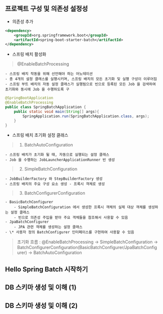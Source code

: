 ## 프로젝트 구성 및 의존성 설정성

- 의존성 추가
````xml
<dependency>
    <groupId>org.springframework.boot</groupId>
    <artifactId>spring-boot-starter-batch</artifactId>
</dependency>
```` 

- 스프링 배치 활성화
> @EnableBatchProcessing

    - 스프링 배치 작동을 위해 선언해야 하는 어노테이션
    - 총 4개의 설정 클래스를 실행시키며, 스프링 배치의 모든 초기화 및 실행 구성이 이루어짐
    - 스프링 부트 배치의 자동 설정 클래스가 실행됨으로 빈으로 등록된 모든 Job 을 검색하여 초기화와 동시에 Job 을 수행하도록 구
    
````java
@SpringBootApplication
@EnableBatchProcessing
public class SpringBatchApplication {
    public static void main(String[] args){
        SpringApplication.run(SpringBatchApplication.class, args);
    }
}
````   

- 스프링 배치 초기화 설정 클래스
> 1. BatchAutoConfiguration

    - 스프링 배치가 초기화 될 때, 자동으로 실행되는 설정 클래스
    - Job 을 수행하는 JobLauncherApplicationRunner 빈 생성
    
> 2. SimpleBatchConfiguration

    - JobBuilderFactory 와 StepBuilderFactory 생성
    - 스프링 배치의 주요 구성 요소 생성 - 프록시 객체로 생성
    
> 3. BatchConfigurerConfiguration

    - BasicBatchConfigurer
        - SimpleBatchConfiguration 에서 생성한 프록시 객체의 실제 대상 객체를 생성하는 설정 클래스
        - 빈으로 의존성 주입을 받아 주요 객체들을 참조해서 사용할 수 있음
    - JpaBatchConfigurer
        - JPA 관련 객체를 생성하는 설정 클래스
    - \* 사용자 정의 BatchConfigurer 인터페이스를 구현하여 사용할 수 있음  
    
> 초기화 흐름 : @EnableBatchProcessing -> SimpleBatchConfiguration -> BatchConfigurerConfiguration(BasicBatchConfigurer/JpaBatchConfigurer) -> BatchAutoConfiguration

## Hello Spring Batch 시작하기

## DB 스키마 생성 및 이해 (1)

## DB 스키마 생성 및 이해 (2)